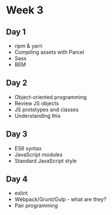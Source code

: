 # Week 3

## Day 1

* npm & yarn
* Compiling assets with Parcel
* Sass
* BEM

## Day 2

* Object-oriented programming
* Review JS objects
* JS prototypes and classes
* Understanding this

## Day 3

* ES6 syntax
* JavaScript modules
* Standard JavaScript style

## Day 4

* eslint
* Webpack/Grunt/Gulp - what are they?
* Pair programming
